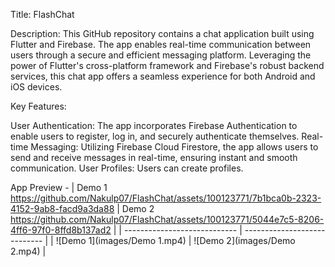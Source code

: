 Title: FlashChat

Description: This GitHub repository contains a chat application built using Flutter and Firebase. The app enables real-time communication between users through a secure and efficient messaging platform. Leveraging the power of Flutter's cross-platform framework and Firebase's robust backend services, this chat app offers a seamless experience for both Android and iOS devices.

Key Features:

User Authentication: The app incorporates Firebase Authentication to enable users to register, log in, and securely authenticate themselves.
Real-time Messaging: Utilizing Firebase Cloud Firestore, the app allows users to send and receive messages in real-time, ensuring instant and smooth communication.
User Profiles: Users can create profiles.

App Preview - 
| Demo 1     https://github.com/Nakulp07/FlashChat/assets/100123771/7b1bca0b-2323-4152-9ab8-facd9a3da88     | Demo 2  https://github.com/Nakulp07/FlashChat/assets/100123771/5044e7c5-8206-4ff6-97f0-8ffd8b137ad2 |
| ---------------------------- | ---------------------------- |
| ![Demo 1](images/Demo 1.mp4) | ![Demo 2](images/Demo 2.mp4) |


